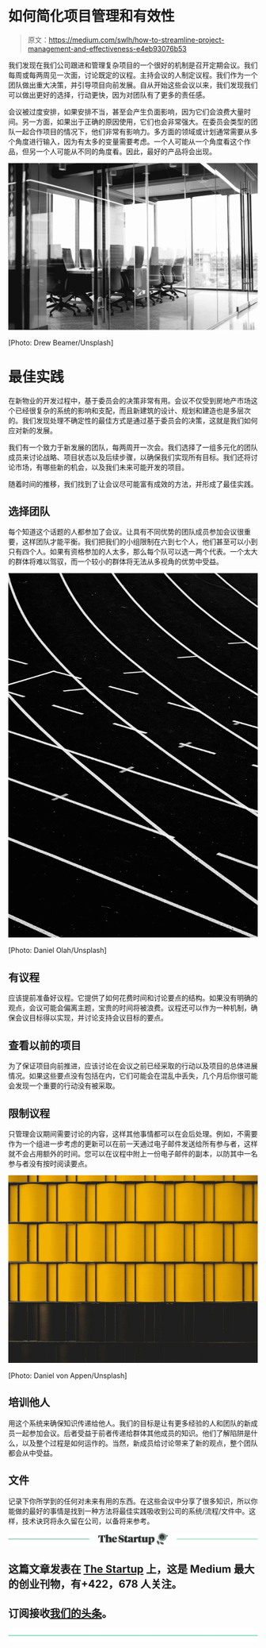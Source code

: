 # 如何简化项目管理和有效性

> 原文：<https://medium.com/swlh/how-to-streamline-project-management-and-effectiveness-e4eb93076b53>

我们发现在我们公司跟进和管理复杂项目的一个很好的机制是召开定期会议。我们每周或每两周见一次面，讨论既定的议程。主持会议的人制定议程。我们作为一个团队做出重大决策，并引导项目向前发展。自从开始这些会议以来，我们发现我们可以做出更好的选择，行动更快，因为对团队有了更多的责任感。

会议被过度安排，如果安排不当，甚至会产生负面影响，因为它们会浪费大量时间。另一方面，如果出于正确的原因使用，它们也会非常强大。在委员会类型的团队一起合作项目的情况下，他们非常有影响力。多方面的领域或计划通常需要从多个角度进行输入，因为有太多的变量需要考虑。一个人可能从一个角度看这个作品，但另一个人可能从不同的角度看。因此，最好的产品将会出现。

![](img/c600c186340dbbfa1a56c9df115da3d2.png)

[Photo: Drew Beamer/Unsplash]

# 最佳实践

在新物业的开发过程中，基于委员会的决策非常有用。会议不仅受到房地产市场这个已经很复杂的系统的影响和支配，而且新建筑的设计、规划和建造也是多层次的。我们发现处理不确定性的最佳方式是通过基于委员会的决策，这就是我们如何应对新的发展。

我们有一个致力于新发展的团队，每两周开一次会。我们选择了一组多元化的团队成员来讨论战略、项目状态以及后续步骤，以确保我们实现所有目标。我们还将讨论市场，有哪些新的机会，以及我们未来可能开发的项目。

随着时间的推移，我们找到了让会议尽可能富有成效的方法，并形成了最佳实践。

## 选择团队

每个知道这个话题的人都参加了会议。让具有不同优势的团队成员参加会议很重要，这样团队才能平衡。我们把我们的小组限制在六到七个人，他们甚至可以小到只有四个人。如果有资格参加的人太多，那么每个队可以选一两个代表。一个太大的群体将难以驾驭，而一个较小的群体将无法从多视角的优势中受益。

![](img/5b42b14e54ff8002c6e556c5dbd9f33d.png)

[Photo: Daniel Olah/Unsplash]

## 有议程

应该提前准备好议程。它提供了如何花费时间和讨论要点的结构。如果没有明确的观点，会议可能会偏离主题，宝贵的时间将被浪费。议程还可以作为一种机制，确保会议目标得以实现，并讨论支持会议目标的要点。

## 查看以前的项目

为了保证项目向前推进，应该讨论在会议之前已经采取的行动以及项目的总体进展情况。如果这些要点没有包括在内，它们可能会在混乱中丢失，几个月后你很可能会发现一个重要的行动没有被采取。

## 限制议程

只管理会议期间需要讨论的内容，这样其他事情都可以在会后处理。例如，不需要作为一个组进一步考虑的更新可以在前一天通过电子邮件发送给所有参与者，这样就不会占用额外的时间。您可以在议程中附上一份电子邮件的副本，以防其中一名参与者没有按时阅读要点。

![](img/41b2664feb198d397fada3e56f40aace.png)

[Photo: Daniel von Appen/Unsplash]

## 培训他人

用这个系统来确保知识传递给他人。我们的目标是让有更多经验的人和团队的新成员一起参加会议。后者受益于前者传递给群体其他成员的知识。他们了解陷阱是什么，以及整个过程是如何运作的。当然，新成员给讨论带来了新的观点，整个团队都会从中受益。

## 文件

记录下你所学到的任何对未来有用的东西。在这些会议中分享了很多知识，所以你能做的最好的事情是找到一种方法将最佳实践吸收到公司的系统/流程/文件中。这样，技术诀窍将永久留在公司，以备将来参考。

[![](img/308a8d84fb9b2fab43d66c117fcc4bb4.png)](https://medium.com/swlh)

## 这篇文章发表在 [The Startup](https://medium.com/swlh) 上，这是 Medium 最大的创业刊物，有+422，678 人关注。

## 订阅接收[我们的头条](https://growthsupply.com/the-startup-newsletter/)。

[![](img/b0164736ea17a63403e660de5dedf91a.png)](https://medium.com/swlh)